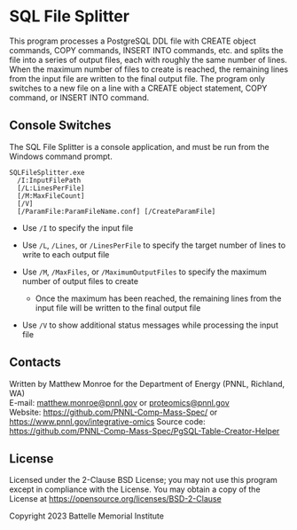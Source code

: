# SQL File Splitter

This program processes a PostgreSQL DDL file with CREATE object commands,
COPY commands, INSERT INTO commands, etc. and splits the file into a series of 
output files, each with roughly the same number of lines. When the maximum number 
of files to create is reached, the remaining lines from the input file are 
written to the final output file. The program only switches to a new file
on a line with a CREATE object statement, COPY command, or INSERT INTO command.

## Console Switches

The SQL File Splitter is a console application, and must be run from the Windows command prompt.

```
SQLFileSplitter.exe
  /I:InputFilePath
  [/L:LinesPerFile]
  [/M:MaxFileCount]
  [/V]
  [/ParamFile:ParamFileName.conf] [/CreateParamFile]
```

* Use `/I` to specify the input file

* Use `/L`, `/Lines`, or `/LinesPerFile` to specify the target number of lines to write to each output file

* Use `/M`, `/MaxFiles`, or `/MaximumOutputFiles` to specify the maximum number of output files to create
  * Once the maximum has been reached, the remaining lines from the input file will be written to the final output file

* Use `/V` to show additional status messages while processing the input file

## Contacts

Written by Matthew Monroe for the Department of Energy (PNNL, Richland, WA) \
E-mail: matthew.monroe@pnnl.gov or proteomics@pnnl.gov\
Website: https://github.com/PNNL-Comp-Mass-Spec/ or https://www.pnnl.gov/integrative-omics
Source code: https://github.com/PNNL-Comp-Mass-Spec/PgSQL-Table-Creator-Helper

## License

Licensed under the 2-Clause BSD License; you may not use this program except
in compliance with the License.  You may obtain a copy of the License at
https://opensource.org/licenses/BSD-2-Clause

Copyright 2023 Battelle Memorial Institute
